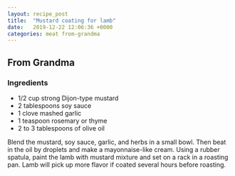 ```yaml
---
layout: recipe_post
title:  "Mustard coating for lamb"
date:   2019-12-22 12:06:36 +0000
categories: meat from-grandma
---
```


## From Grandma
### Ingredients
* 1/2 cup strong Dijon-type mustard
* 2 tablespoons soy sauce
* 1 clove mashed garlic
* 1 teaspoon rosemary or thyme
* 2 to 3 tablespoons of olive oil


Blend the mustard, soy sauce, garlic, and herbs in a small bowl. Then beat in the oil by droplets and make a mayonnaise-like cream. Using a rubber spatula, paint the lamb with mustard mixture and set on a rack in a roasting pan. Lamb will pick up more flavor if coated several hours before roasting.
